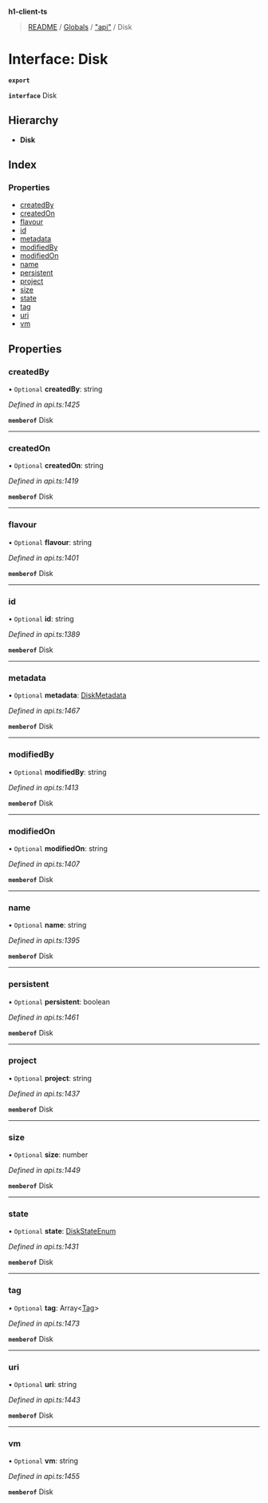 **h1-client-ts**

> [README](../README.md) / [Globals](../globals.md) / ["api"](../modules/_api_.md) / Disk

# Interface: Disk

**`export`** 

**`interface`** Disk

## Hierarchy

* **Disk**

## Index

### Properties

* [createdBy](_api_.disk.md#createdby)
* [createdOn](_api_.disk.md#createdon)
* [flavour](_api_.disk.md#flavour)
* [id](_api_.disk.md#id)
* [metadata](_api_.disk.md#metadata)
* [modifiedBy](_api_.disk.md#modifiedby)
* [modifiedOn](_api_.disk.md#modifiedon)
* [name](_api_.disk.md#name)
* [persistent](_api_.disk.md#persistent)
* [project](_api_.disk.md#project)
* [size](_api_.disk.md#size)
* [state](_api_.disk.md#state)
* [tag](_api_.disk.md#tag)
* [uri](_api_.disk.md#uri)
* [vm](_api_.disk.md#vm)

## Properties

### createdBy

• `Optional` **createdBy**: string

*Defined in api.ts:1425*

**`memberof`** Disk

___

### createdOn

• `Optional` **createdOn**: string

*Defined in api.ts:1419*

**`memberof`** Disk

___

### flavour

• `Optional` **flavour**: string

*Defined in api.ts:1401*

**`memberof`** Disk

___

### id

• `Optional` **id**: string

*Defined in api.ts:1389*

**`memberof`** Disk

___

### metadata

• `Optional` **metadata**: [DiskMetadata](_api_.diskmetadata.md)

*Defined in api.ts:1467*

**`memberof`** Disk

___

### modifiedBy

• `Optional` **modifiedBy**: string

*Defined in api.ts:1413*

**`memberof`** Disk

___

### modifiedOn

• `Optional` **modifiedOn**: string

*Defined in api.ts:1407*

**`memberof`** Disk

___

### name

• `Optional` **name**: string

*Defined in api.ts:1395*

**`memberof`** Disk

___

### persistent

• `Optional` **persistent**: boolean

*Defined in api.ts:1461*

**`memberof`** Disk

___

### project

• `Optional` **project**: string

*Defined in api.ts:1437*

**`memberof`** Disk

___

### size

• `Optional` **size**: number

*Defined in api.ts:1449*

**`memberof`** Disk

___

### state

• `Optional` **state**: [DiskStateEnum](../enums/_api_.diskstateenum.md)

*Defined in api.ts:1431*

**`memberof`** Disk

___

### tag

• `Optional` **tag**: Array\<[Tag](_api_.tag.md)>

*Defined in api.ts:1473*

**`memberof`** Disk

___

### uri

• `Optional` **uri**: string

*Defined in api.ts:1443*

**`memberof`** Disk

___

### vm

• `Optional` **vm**: string

*Defined in api.ts:1455*

**`memberof`** Disk
